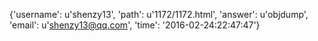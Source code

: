 {'username': u'shenzy13', 'path': u'1172/1172.html', 'answer': u'objdump', 'email': u'shenzy13@qq.com', 'time': '2016-02-24:22:47:47'}